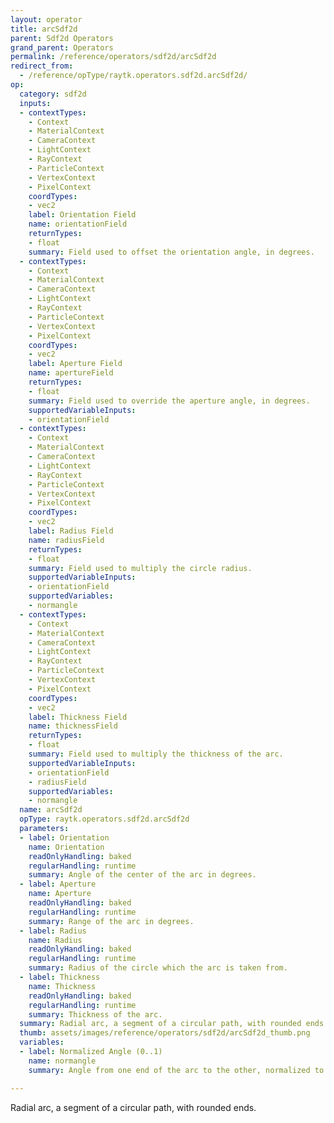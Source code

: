 ```yaml
---
layout: operator
title: arcSdf2d
parent: Sdf2d Operators
grand_parent: Operators
permalink: /reference/operators/sdf2d/arcSdf2d
redirect_from:
  - /reference/opType/raytk.operators.sdf2d.arcSdf2d/
op:
  category: sdf2d
  inputs:
  - contextTypes:
    - Context
    - MaterialContext
    - CameraContext
    - LightContext
    - RayContext
    - ParticleContext
    - VertexContext
    - PixelContext
    coordTypes:
    - vec2
    label: Orientation Field
    name: orientationField
    returnTypes:
    - float
    summary: Field used to offset the orientation angle, in degrees.
  - contextTypes:
    - Context
    - MaterialContext
    - CameraContext
    - LightContext
    - RayContext
    - ParticleContext
    - VertexContext
    - PixelContext
    coordTypes:
    - vec2
    label: Aperture Field
    name: apertureField
    returnTypes:
    - float
    summary: Field used to override the aperture angle, in degrees.
    supportedVariableInputs:
    - orientationField
  - contextTypes:
    - Context
    - MaterialContext
    - CameraContext
    - LightContext
    - RayContext
    - ParticleContext
    - VertexContext
    - PixelContext
    coordTypes:
    - vec2
    label: Radius Field
    name: radiusField
    returnTypes:
    - float
    summary: Field used to multiply the circle radius.
    supportedVariableInputs:
    - orientationField
    supportedVariables:
    - normangle
  - contextTypes:
    - Context
    - MaterialContext
    - CameraContext
    - LightContext
    - RayContext
    - ParticleContext
    - VertexContext
    - PixelContext
    coordTypes:
    - vec2
    label: Thickness Field
    name: thicknessField
    returnTypes:
    - float
    summary: Field used to multiply the thickness of the arc.
    supportedVariableInputs:
    - orientationField
    - radiusField
    supportedVariables:
    - normangle
  name: arcSdf2d
  opType: raytk.operators.sdf2d.arcSdf2d
  parameters:
  - label: Orientation
    name: Orientation
    readOnlyHandling: baked
    regularHandling: runtime
    summary: Angle of the center of the arc in degrees.
  - label: Aperture
    name: Aperture
    readOnlyHandling: baked
    regularHandling: runtime
    summary: Range of the arc in degrees.
  - label: Radius
    name: Radius
    readOnlyHandling: baked
    regularHandling: runtime
    summary: Radius of the circle which the arc is taken from.
  - label: Thickness
    name: Thickness
    readOnlyHandling: baked
    regularHandling: runtime
    summary: Thickness of the arc.
  summary: Radial arc, a segment of a circular path, with rounded ends.
  thumb: assets/images/reference/operators/sdf2d/arcSdf2d_thumb.png
  variables:
  - label: Normalized Angle (0..1)
    name: normangle
    summary: Angle from one end of the arc to the other, normalized to a 0..1 range.

---
```



Radial arc, a segment of a circular path, with rounded ends.